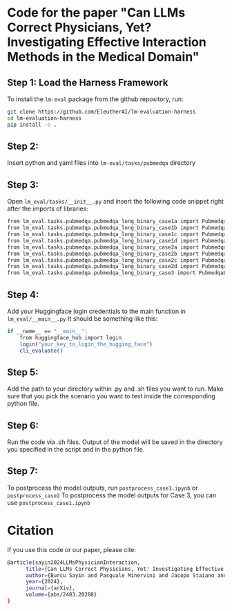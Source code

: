# Code for the paper "Can LLMs Correct Physicians, Yet? Investigating Effective Interaction Methods in the Medical Domain"

## Step 1: Load the Harness Framework

To install the `lm-eval` package from the github repository, run:

```bash
git clone https://github.com/EleutherAI/lm-evaluation-harness
cd lm-evaluation-harness
pip install -e .
```

## Step 2: 

Insert python and yaml files into `lm-eval/tasks/pubmedqa` directory

## Step 3: 

Open `lm_eval/tasks/__init__.py` and insert the following code snippet right after the imports of libraries:

```bash
from lm_eval.tasks.pubmedqa.pubmedqa_long_binary_case1a import PubmedqaLongBinaryCase1a
from lm_eval.tasks.pubmedqa.pubmedqa_long_binary_case1b import PubmedqaLongBinaryCase1b
from lm_eval.tasks.pubmedqa.pubmedqa_long_binary_case1c import PubmedqaLongBinaryCase1c
from lm_eval.tasks.pubmedqa.pubmedqa_long_binary_case1d import PubmedqaLongBinaryCase1d
from lm_eval.tasks.pubmedqa.pubmedqa_long_binary_case2a import PubmedqaLongBinaryCase2a
from lm_eval.tasks.pubmedqa.pubmedqa_long_binary_case2b import PubmedqaLongBinaryCase2b
from lm_eval.tasks.pubmedqa.pubmedqa_long_binary_case2c import PubmedqaLongBinaryCase2c
from lm_eval.tasks.pubmedqa.pubmedqa_long_binary_case2d import PubmedqaLongBinaryCase2d
from lm_eval.tasks.pubmedqa.pubmedqa_long_binary_case3 import PubmedqaLongBinaryCase3
```

## Step 4:

Add your Huggingface login credentials to the main function in `lm_eval/__main__.py`
It should be something like this:

```bash
if __name__ == "__main__":
    from huggingface_hub import login
    login("your_key_to_login_the_hugging_face")
    cli_evaluate()
```

## Step 5:

Add the path to your directory within .py and .sh files you want to run.
Make sure that you pick the scenario you want to test inside the corresponding python file.

## Step 6:

Run the code via .sh files. Output of the model will be saved in the directory you specified in the script and in the python file.

## Step 7:

To postprocess the model outputs, run `postprocess_case1.ipynb` or `postprocess_case2`
To postprocess the model outputs for Case 3, you can use `postprocess_case1.ipynb`

# Citation

If you use this code or our paper, please cite:

```bash
@article{sayin2024LLMsPhysicianInteraction,
      title={Can LLMs Correct Physicians, Yet? Investigating Effective Interaction Methods in the Medical Domain},
      author={Burcu Sayin and Pasquale Minervini and Jacopo Staiano and Andrea Passerini},
      year={2024},
      journal={arXiv},
      volume={abs/2403.20288}
}
```